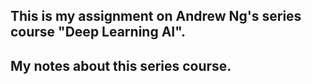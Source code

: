 ## This is my assignment on Andrew Ng's series course "Deep Learning AI".
## My notes about this series course.
